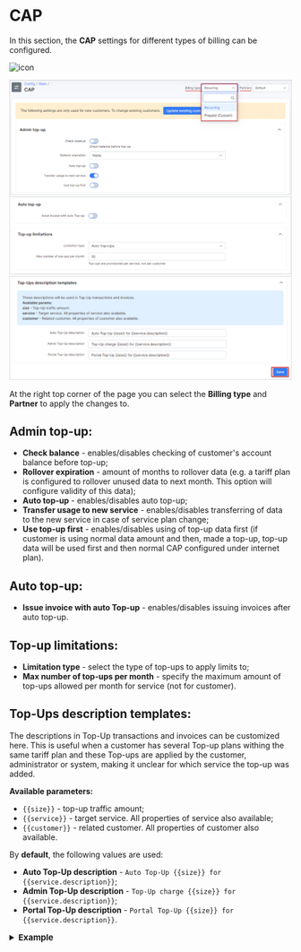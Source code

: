 CAP
=======
In this section, the **CAP** settings for different types of billing can be configured.

![icon](icon.png)

![cap](cap.png)
![cap](cap2.png)
![cap](cap3.png)

At the right top corner of the page you can select the **Billing type** and **Partner** to apply the changes to.

## Admin top-up:

* **Check balance** - enables/disables checking of customer's account balance before top-up;
* **Rollover expiration** - amount of months to rollover data (e.g. a tariff plan is configured to rollover unused data to next month. This option will configure validity of this data);
* **Auto top-up** - enables/disables auto top-up;
* **Transfer usage to new service** - enables/disables transferring of data to the new service in case of service plan change;
* **Use top-up first** - enables/disables using of top-up data first (if customer is using normal data amount and then, made a top-up, top-up data will be used first and then normal CAP configured under internet plan).

## Auto top-up:

* **Issue invoice with auto Top-up** - enables/disables issuing invoices after auto top-up.

## Top-up limitations:

* **Limitation type** - select the type of top-ups to apply limits to;
* **Max number of top-ups per month** - specify the maximum amount of top-ups allowed per month for service (not for customer).

## Top-Ups description templates:

The descriptions in Top-Up transactions and invoices can be customized here. This is useful when a customer has several Top-up plans withing the same tariff plan and these Top-ups are applied by the customer, administrator or system, making it unclear for which service the top-up was added.

**Available parameters:**

- `{{size}}` - top-up traffic amount;
- `{{service}}` - target service. All properties of service also available;
- `{{customer}}` - related customer. All properties of customer also available.

By **default**, the following values are used:

* **Auto Top-Up description** - `Auto Top-Up {{size}} for {{service.description}}`;
* **Admin Top-Up description** - `Top-Up charge {{size}} for {{service.description}}`;
* **Portal Top-Up description** - `Portal Top-Up {{size}} for {{service.description}}`.


<details style="font-size: 15px; margin-bottom: 5px;">
<summary><b>Example</b></summary>
<div markdown="1">

![cap](example.png)

</div>
</details>
